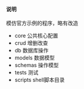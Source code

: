 #### 说明 

模仿官方示例的程序，略有改造
- core 公共核心配置
- crud 增删改查
- db 数据库操作
- models 数据模型
- schemas 操作模型
- tests 测试
- scripts shell脚本目录

